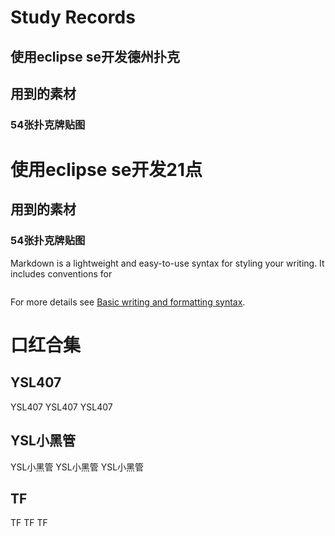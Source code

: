 # Study Records
## 使用eclipse se开发德州扑克
## 用到的素材
### 54张扑克牌贴图


# 使用eclipse se开发21点
## 用到的素材
### 54张扑克牌贴图

Markdown is a lightweight and easy-to-use syntax for styling your writing. It includes conventions for

```markdown

```

For more details see [Basic writing and formatting syntax](https://docs.github.com/en/github/writing-on-github/getting-started-with-writing-and-formatting-on-github/basic-writing-and-formatting-syntax).
# 口红合集

## YSL407
YSL407
YSL407
YSL407
## YSL小黑管
YSL小黑管
YSL小黑管
YSL小黑管
## TF
TF
TF
TF

